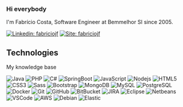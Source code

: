### Hi everybody

I'm Fabrício Costa, Software Engineer at Bemmelhor SI since 2005. 

[![Linkedin: fabriciojf](https://img.shields.io/badge/-Linkedin-blue?style=flat-square&logo=Linkedin&logoColor=white&link=https://www.linkedin.com/in/fabricioscosta/)](https://www.linkedin.com/in/fabricioscosta/)
[![Site: fabriciojf](https://img.shields.io/badge/-PersonalSite-blue?style=flat-square&logo=wordpress&logoColor=white&link=https://fabriciojf.com)](https://www.linkedin.com/in/fabricioscosta/)

## Technologies

My knowledge base

![Java](https://img.shields.io/badge/-Java-1572b6?style=flat-square&logo=java)
![PHP](https://img.shields.io/badge/-PHP-1572b6?style=flat-square&logoColor=white&logo=php)
![C#](https://img.shields.io/badge/-CSharp-1572b6?style=flat-square&logoColor=white&logo=c-sharp)
![SpringBoot](https://img.shields.io/badge/-Boot-6DB33F?style=flat-square&logo=spring-boot&logoColor=white)
![JavaScript](https://img.shields.io/badge/-JavaScript-1572b6?style=flat-square&logo=javascript&logoColor=white)
![Nodejs](https://img.shields.io/badge/-Nodejs-339933?style=flat-square&logo=Node.js&logoColor=white)
![HTML5](https://img.shields.io/badge/-HTML5-E34F26?style=flat-square&logo=html5&logoColor=white)
![CSS3](https://img.shields.io/badge/-CSS3-1572b6?style=flat-square&logo=css3)
![Sass](https://img.shields.io/badge/-Sass-CC6699?style=flat-square&logo=sass&logoColor=white)
![Bootstrap](https://img.shields.io/badge/-Bootstrap-563D7C?style=flat-square&logo=bootstrap)
![MongoDB](https://img.shields.io/badge/-MongoDB-black?style=flat-square&logo=mongodb)
![MySQL](https://img.shields.io/badge/-MySQL-1572b6?style=flat-square&logo=mysql&logoColor=white)
![PostgreSQL](https://img.shields.io/badge/-PostgreSQL-1572b6?style=flat-square&logo=postgresql&logoColor=white)
![Docker](https://img.shields.io/badge/-Docker-1572b6?style=flat-square&logo=docker&logoColor=white)
![Git](https://img.shields.io/badge/-Git-black?style=flat-square&logo=git)
![GitHub](https://img.shields.io/badge/-GitHub-181717?style=flat-square&logo=github)
![BitBucket](https://img.shields.io/badge/-BitBucket-1572b6?style=flat-square&logo=bitbucket)
![JIRA](https://img.shields.io/badge/-JIRA-1572b6?style=flat-square&logo=jira)
![Eclipse](https://img.shields.io/badge/-Eclipse-1572b6?style=flat-square&logo=eclipse&logoColor=white)
![Netbeans](https://img.shields.io/badge/-Netbeans-1572b6?style=flat-square&logo=apache-netbeans-ide&logoColor=white)
![VSCode](https://img.shields.io/badge/-VSCode-1572b6?style=flat-square&logo=visual-studio-code&logoColor=white)
![AWS](https://img.shields.io/badge/-AWS-1572b6?style=flat-square&logo=amazon-aws&logoColor=white)
![Debian](https://img.shields.io/badge/-Debian-1572b6?style=flat-square&logo=debian&logoColor=white)
![Elastic](https://img.shields.io/badge/-Elastic-1572b6?style=flat-square&logo=elastic&logoColor=white)
